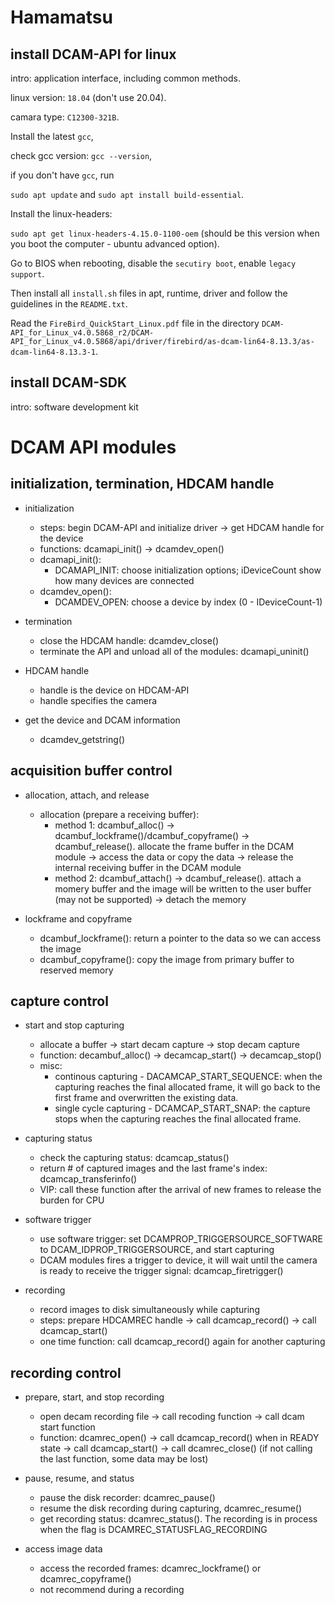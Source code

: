 # Hamamatsu

## install DCAM-API for linux 

intro: application interface, including common methods.

linux version: `18.04` (don't use 20.04).

camara type: `C12300-321B`.

Install the latest `gcc`, 

check gcc version: `gcc --version`,

if you don't have `gcc`, run

`sudo apt update` and `sudo apt install build-essential`.

Install the linux-headers: 

`sudo apt get linux-headers-4.15.0-1100-oem` (should be this version when you boot the computer - ubuntu advanced option).

Go to BIOS when rebooting, disable the `secutiry boot`, enable `legacy support`.

Then install all `install.sh` files in apt, runtime, driver and follow the guidelines in the `README.txt`.

Read the `FireBird_QuickStart_Linux.pdf` file in the directory `DCAM-API_for_Linux_v4.0.5868_r2/DCAM-API_for_Linux_v4.0.5868/api/driver/firebird/as-dcam-lin64-8.13.3/as-dcam-lin64-8.13.3-1`.

## install DCAM-SDK

intro: software development kit

# DCAM API modules

## initialization, termination, HDCAM handle

- initialization
  - steps: begin DCAM-API and initialize driver -> get HDCAM handle for the device 
  - functions: dcamapi_init() -> dcamdev_open()
  - dcamapi_init(): 
    - DCAMAPI_INIT: choose initialization options; iDeviceCount show how many devices are connected
  - dcamdev_open():
    - DCAMDEV_OPEN: choose a device by index (0 - IDeviceCount-1)

- termination
  - close the HDCAM handle: dcamdev_close()
  - terminate the API and unload all of the modules: dcamapi_uninit()

- HDCAM handle
  - handle is the device on HDCAM-API
  - handle specifies the camera

- get the device and DCAM information 
  - dcamdev_getstring()

## acquisition buffer control

- allocation, attach, and release
  - allocation (prepare a receiving buffer):
      - method 1: dcambuf_alloc() -> dcambuf_lockframe()/dcambuf_copyframe() -> dcambuf_release(). allocate the frame buffer in the DCAM module -> access the data or copy the data -> release the internal receiving buffer in the DCAM module
      - method 2: dcambuf_attach() -> dcambuf_release(). attach a momery buffer and the image will be written to the user buffer (may not be supported) -> detach the memory

- lockframe and copyframe
  - dcambuf_lockframe(): return a pointer to the data so we can access the image
  - dcambuf_copyframe(): copy the image from primary buffer to reserved memory 

## capture control

- start and stop capturing
  - allocate a buffer -> start decam capture -> stop decam capture
  - function: decambuf_alloc() -> decamcap_start() -> decamcap_stop()
  - misc: 
    - continous capturing - DACAMCAP_START_SEQUENCE: when the capturing reaches the final allocated frame, it will go back to the first frame and overwritten the existing data.
    - single cycle capturing - DCAMCAP_START_SNAP: the capture stops when the capturing reaches the final allocated frame.

- capturing status
  - check the capturing status: dcamcap_status()
  - return # of captured images and the last frame's index: dcamcap_transferinfo()
  - VIP: call these function after the arrival of new frames to release the burden for CPU
  
- software trigger
  - use software trigger: set DCAMPROP_TRIGGERSOURCE_SOFTWARE to DCAM_IDPROP_TRIGGERSOURCE, and start capturing
  - DCAM modules fires a trigger to device, it will wait until the camera is ready to receive the trigger signal: dcamcap_firetrigger()
  
- recording
  - record images to disk simultaneously while capturing
  - steps: prepare HDCAMREC handle -> call dcamcap_record() -> call dcamcap_start()
  - one time function: call dcamcap_record() again for another capturing
  
## recording control

- prepare, start, and stop recording
  - open decam recording file -> call recoding function -> call dcam start function 
  - function: dcamrec_open() -> call dcamcap_record() when in READY state -> call dcamcap_start() -> call dcamrec_close() (if not calling the last function, some data may be lost)

- pause, resume, and status
  - pause the disk recorder: dcamrec_pause()
  - resume the disk recording during capturing, dcamrec_resume()
  - get recording status: dcamrec_status(). The recording is in process when the flag is DCAMREC_STATUSFLAG_RECORDING

- access image data
  - access the recorded frames: dcamrec_lockframe() or dcamrec_copyframe()
  - not recommend during a recording
